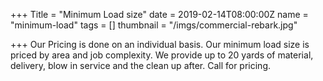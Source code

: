 +++
Title = "Minimum Load size"
date = 2019-02-14T08:00:00Z
name = "minimum-load"
tags = []
thumbnail = "/imgs/commercial-rebark.jpg"

+++
Our Pricing is done on an individual basis.  Our minimum load size is priced by area and job complexity. We provide up to 20 yards of material, delivery, blow in service and the clean up after.  Call for pricing. 
